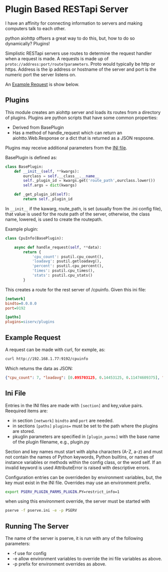 # Plugin Based RESTapi Server

I have an affinity for connecting information to servers and making computers talk to each other. 

python aiohttp offsers a great way to do this, but, how to do so dynamically? Plugins!

Simplistic RESTapi servers use routes to determine the request handler when a request is made. A requests is made up of `proto://address:port/route?parameters`. Proto would typically be http or https. Address is the ip address or hostname of the server and port is the numeric port the server listens on. 

An [Example Request](#Example-Request) is show below. 

## Plugins
This module creates am aiohttp server and loads its routes from a directory of plugins. Plugins are python scripts that have some common properties:

* Derived from BasePlugin
* Has a method of handle_request which can return an aiohtto.Web.Response or a dict that is returned as a JSON resposne. 

Plugins may receive additional parameters from the [INI file](#Ini-File).

BasePlugin is defined as:

```python
class BasePlugin:
    def __init__(self, **kwargs):
        ourclass = self.__class__.__name__
        self._plugin_id = kwargs.get('route_path',ourclass.lower())
        self.args = dict(kwargs)

    def _get_plugin_id(self):
        return self._plugin_id

```

In `__init__` if the kawarg, route_path, is set (usually from the .ini config file), that value is used for the route path of the server, otherwise, the class name, lowered, is used to create the routepath. 

Example plugin: 

```python
class CpuInfo(BasePlugin):

    async def handle_request(self, **data):
        return {
            'cpu_count': psutil.cpu_count(),
            'loadavg': psutil.getloadavg(),
            'percent': psutil.cpu_percent(),
            'times': psutil.cpu_times(),
            'stats': psutil.cpu_stats()
        }
```

This creates a route for the rest server of /cpuinfo. Given this ini file: 

```ini
[network]
bindto=0.0.0.0
port=9192

[paths]
plugins=siserv/plugins


```

## Example Request

A request can be made with curl, for exmple, as: 

```bash
curl http://192.168.1.77:9192/cpuinfo
```

Which returns the data as JSON:

```json
{"cpu_count": 7, "loadavg": [0.095703125, 0.14453125, 0.11474609375], "percent": 0.4, "times": [2357.2, 0.59, 1911.99, 471369.26, 69.9, 0.0, 249.74, 0.0, 0.0, 0.0], "stats": [123506235, 69652366, 15829877, 0]}
```

## Ini File

Entries in the INI files are made with `[section]` and key,value pairs. 
Reequired items are: 

* in section `[network]` `bindto`  and `port` are needed. 
* in sections `[paths]` `plugins=` must be set to the path where the plugins are stored. 
* pkuglin parameters are specified in `[plugin_parms]` with the base name of the plugin filename, e.g., plugin.py

Section and key names must start with alpha characters (A-Z, a-z) and must not contain the names of Python keywords, Python builtins, or names of instance variables or methods within the config class, or the word self. If an invalid keyword is used AttributeError is raised with descriptive errors. 

Configuration entries can be overrideden by environment variables, but, the key must exist in the INI file. Overrides may use an environment prefix. 

```bash
export PSERV_PLUGIN_PARMS_PLUGIN.PY=restrict_info=1
```

when using this environment override, the server must be started with

```bash
pserve -f pserve.ini -e -p PSERV 
```

## Running The Server

The name of the server is pserve, it is run with any of the following parameters: 

* -f <file> use <file> for config
* -e allow environment variables to override the ini file variables as above.
* -p <prefix> prefix for environment overrides as above. 


